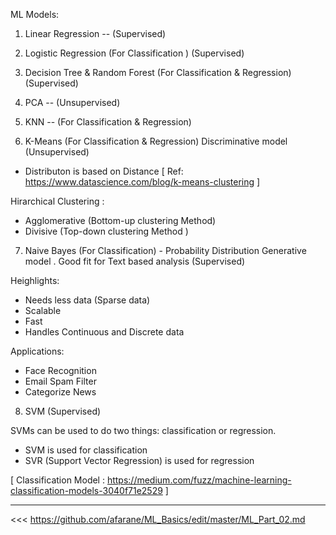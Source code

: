 ML Models:

1. Linear Regression -- (Supervised)

2. Logistic Regression (For Classification ) (Supervised)

3. Decision Tree & Random Forest (For Classification & Regression) (Supervised)

4. PCA -- (Unsupervised)

5. KNN -- (For Classification & Regression)

6. K-Means (For Classification & Regression)  Discriminative model (Unsupervised)
- Distributon is based on Distance 
[ Ref: https://www.datascience.com/blog/k-means-clustering ]

Hirarchical Clustering :
- Agglomerative (Bottom-up clustering Method)
- Divisive (Top-down clustering Method )

7. Naive Bayes (For Classification) - Probability Distribution Generative model . Good fit for Text based analysis (Supervised)

Heighlights:
- Needs less data (Sparse data)
- Scalable
- Fast
- Handles Continuous and Discrete data


Applications:
- Face Recognition
- Email Spam Filter
- Categorize News

8. SVM (Supervised)

SVMs can be used to do two things: classification or regression.
- SVM is used for classification
- SVR (Support Vector Regression) is used for regression

[ Classification Model : https://medium.com/fuzz/machine-learning-classification-models-3040f71e2529 ]


---------------

<<< https://github.com/afarane/ML_Basics/edit/master/ML_Part_02.md
